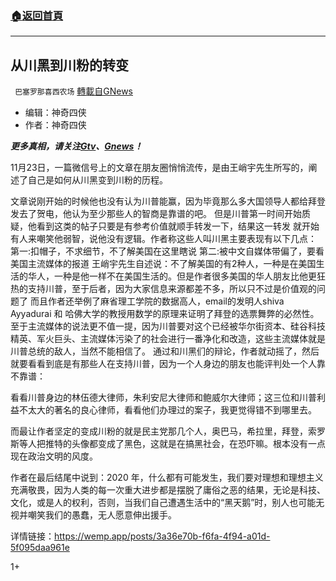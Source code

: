 ###  [:house:返回首頁](https://github.com/ourhimalayas/txt)
---

## 从川黑到川粉的转变
` 巴塞罗那喜西农场` [轉載自GNews](https://gnews.org/zh-hans/584971/)

- 编辑：神奇四侠
- 作者：神奇四侠


***更多真相，请关注[Gtv](https://gtv.org/)、[Gnews](https://gnews.org/)！***

11月23日，一篇微信号上的文章在朋友圈悄悄流传，是由王峭宇先生所写的，阐述了自己是如何从川黑变到川粉的历程。

文章说刚开始的时候他也没有认为川普能赢，因为毕竟那么多大国领导人都给拜登发去了贺电，他认为至少那些人的智商是靠谱的吧。
但是川普第一时间开始质疑，他看到这类的帖子只要是有参考价值就顺手转发一下，结果这一转发 就开始有人来嘲笑他弱智，说他没有逻辑。作者称这些人叫川黑主要表现有以下几点：
第一:扣帽子，不求细节，不了解美国在这里瞎说
第二:被中文自媒体带偏了，要看美国主流媒体的报道
王峭宇先生自述说：不了解美国的有2种人，一种是在美国生活的华人，一种是他一样不在美国生活的。但是作者很多美国的华人朋友比他更狂热的支持川普，至于后者，因为大家信息来源都差不多，所以只不过是价值观的问题了
而且作者还举例了麻省理工学院的数据高人，email的发明人shiva Ayyadurai 和 哈佛大学的教授用数学的原理来证明了拜登的选票舞弊的必然性。
至于主流媒体的说法更不值一提，因为川普要对这个已经被华尔街资本、硅谷科技精英、军火巨头、主流媒体污染了的社会进行一番净化和改造，这些主流媒体就是川普总统的敌人，当然不能相信了。
通过和川黑们的辩论，作者就动摇了，然后就要看看到底是有那些人在支持川普，因为一个人身边的朋友也能评判处一个人靠不靠谱：

看看川普身边的林伍德大律师，朱利安尼大律师和鲍威尔大律师；这三位和川普利益不太大的著名的良心律师，看看他们办理过的案子，我更觉得错不到哪里去。

而最让作者坚定的变成川粉的就是民主党那几个人，奥巴马，希拉里，拜登，索罗斯等人把推特的头像都变成了黑色，这就是在搞黑社会，在恐吓嘛。根本没有一点现在政治文明的风度。

作者在最后结尾中说到：2020 年，什么都有可能发生，我们要对理想和理想主义充满敬畏，因为人类的每一次重大进步都是摆脱了庸俗之恶的结果，无论是科技、文化，或是人的权利，否则，当我们自己遭遇生活中的“黑天鹅”时，别人也可能无视并嘲笑我们的愚蠢，无人愿意伸出援手。

详情链接：https://wemp.app/posts/3a36e70b-f6fa-4f94-a01d-5f095daa961e

1+
